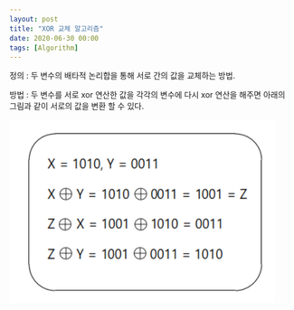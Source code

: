 ```yaml
---
layout: post
title: "XOR 교체 알고리즘"
date: 2020-06-30 00:00
tags: [Algorithm]
---
```



정의 : 두 변수의 배타적 논리합을 통해 서로 간의 값을 교체하는 방법.

방법 : 두 변수를 서로 xor 연산한 값을 각각의 변수에 다시 xor 연산을 해주면
아래의 그림과 같이 서로의 값을 변환 할 수 있다.

![XOR](/img/post-img/XOR.PNG)
